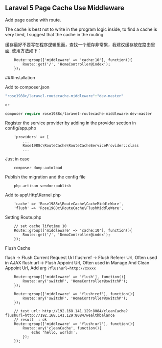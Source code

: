 ## Laravel 5 Page Cache Use Middleware

Add page cache with route.

The cache is best not to write in the program logic inside, to find a cache is very tired, I suggest that the cache in the routing

缓存最好不要写在程序逻辑里面，查找一个缓存非常累，我建议缓存放在路由里面, 使用方法如下：

````
    Route::group(['middleware' => 'cache:10'], function(){
        Route::get('/', 'HomeController@index');
    });
````

###Installation

Add to composer.json

```php
"rose1988c/laravel-routecache-middleware":"dev-master"

or

composer require rose1988c/laravel-routecache-middleware:dev-master

```

Register the service provider by adding in the provider section in config/app.php

````
    'providers' => [
        ...
        Rose1988c\RouteCache\RouteCacheServiceProvider::class
        ...
````

Just in case

````
    composer dump-autoload
````

Publish the migration and the config file

````
    php artisan vendor:publish
````

Add to app\Http\Kernel.php

````
    'cache' => 'Rose1988c\RouteCache\CacheMiddleWare',
    'flush' => 'Rose1988c\RouteCache\FlushMiddleWare',
````

Setting Route.php

````
    // set cache lifetime 10
    Route::group(['middleware' => 'cache:10'], function(){
        Route::get('/', 'DemoController@index');
    });
````

Flush Cache

   flush        -> Flush Current Request Url
   flush:ref    -> Flush Referer Url, Often used in AJAX
   flush:url    -> Flush Appoint Url, Often used in Manage And Clean Appoint Url, Add arg `?flushurl=http://xxxxx`

````
    Route::group(['middleware' => 'flush'], function(){
        Route::any('switchP', 'HomeController@switchP');
    });

    Route::group(['middleware' => 'flush:ref'], function(){
        Route::any('switchP', 'HomeController@switchP');
    });

    // test url: http://192.168.141.129:8084/cleanCache?flushurl=http://192.168.141.129:8084/wealthbalance
    // result  : ok
    Route::group(['middleware' => 'flush:url'], function(){
        Route::any('cleanCache', function(){
            echo 'hello, world!';
        });
    });

````